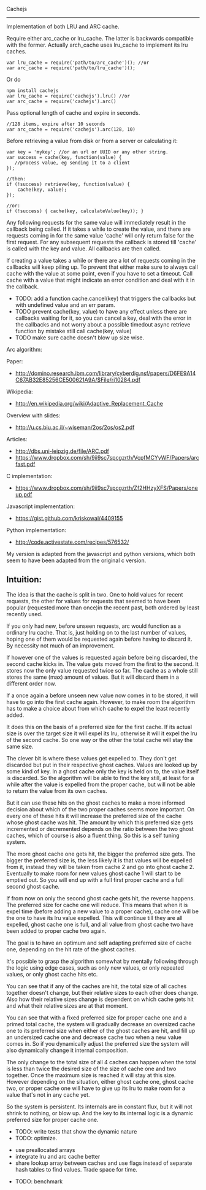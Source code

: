 Cachejs
__________

Implementation of both LRU and ARC cache.

Require either arc_cache or lru_cache. The latter is backwards
compatible with the former. Actually arch_cache uses lru_cache to
implement its lru caches.

    var lru_cache = require('path/to/arc_cache')(); //or
    var arc_cache = require('path/to/lru_cache')();
	
Or do 

    npm install cachejs
    var lru_cache = require('cachejs').lru() //or
    var arc_cache = require('cachejs').arc()
	
Pass optional length of cache and expire in seconds.	

	//128 items, expire after 10 seconds
    var arc_cache = require('cachejs').arc(128, 10) 

Before retrieving a value from disk or from a server or calculating it:

	var key = 'mykey'; //or an url or UUID or any other string.
    var success = cache(key, function(value) {
	   //process value, eg sending it to a client
    });
	
	//then:
	if (!success) retrieve(key, function(value) {
		cache(key, value);
    });
	
	//or:
	if (!success) { cache(key, calculateValue(key)); }

Any following requests for the same value will immediately result in
the callback being called. If it takes a while to create the value,
and there are requests coming in for the same value 'cache' will only
return false for the first request. For any subsequent requests the
callback is stored till 'cache' is called with the key and value. All
callbacks are then called.

If creating a value takes a while or there are a lot of requests
coming in the callbacks will keep piling up. To prevent that either
make sure to always call cache with the value at some point, even if
you have to set a timeout. Call cache with a value that might indicate
an error condition and deal with it in the callback. 

* TODO: add a function cache.cancel(key) that triggers the callbacks but
with undefined value and an err param.
* TODO prevent cache(key, value) to have any effect unless there are
callbacks waiting for it, so you can cancel a key, deal with the error
in the callbacks and not worry about a possible timedout async
retrieve function by mistake still call cache(key, value)
* TODO make sure cache doesn't blow up size wise.

Arc algorithm:

Paper:

* http://domino.research.ibm.com/library/cyberdig.nsf/papers/D6FE9A14C67AB32E85256CE500621A9A/$File/rj10284.pdf
  
Wikipedia:

* http://en.wikipedia.org/wiki/Adaptive_Replacement_Cache

Overview with slides:

* http://u.cs.biu.ac.il/~wiseman/2os/2os/os2.pdf

Articles:

* http://dbs.uni-leipzig.de/file/ARC.pdf
* https://www.dropbox.com/sh/9ii9sc7spcgzrth/VcpfMCYyWF/Papers/arcfast.pdf

C implementation:

* https://www.dropbox.com/sh/9ii9sc7spcgzrth/Zf2HHzyXFS/Papers/oneup.pdf
  
Javascript implementation:

* https://gist.github.com/kriskowal/4409155

Python implementation:

* http://code.activestate.com/recipes/576532/

My version is adapted from the javascript and python versions, which
both seem to have been adapted from the original c version.

Intuition:
-------------

The idea is that the cache is split in two. One to hold values for
recent requests, the other for values for requests that seemed to have
been popular (requested more than once)in the recent past, both
ordered by least recently used.

If you only had new, before unseen requests, arc would function as a
ordinary lru cache. That is, just holding on to the last number of
values, hoping one of them would be requested again before having to
discard it. By necessity not much of an improvement.

If however one of the values is requested again before being
discarded, the second cache kicks in. The value gets moved from the
first to the second. It stores now the only value requested twice so
far. The cache as a whole still stores the same (max) amount of
values. But it will discard them in a different order now.

If a once again a before unseen new value now comes in to be stored,
it will have to go into the first cache again. However, to make room
the algorithm has to make a choice about from which cache to expel
the least recently added.

It does this on the basis of a preferred size for the first cache. If
its actual size is over the target size it will expel its lru,
otherwise it will it expel the lru of the second cache. So one way or
the other the total cache will stay the same size.

The clever bit is where these values get expelled to. They don't get
discarded but put in their respective ghost caches. Values are looked
up by some kind of key. In a ghost cache only the key is held on to,
the value itself is discarded. So the algorithm will be able to find
the key still, at least for a while after the value is expelled from
the proper cache, but will not be able to return the value from its
own caches.

But it can use these hits on the ghost caches to make a more informed
decision about which of the two proper caches seems more important. On
every one of these hits it will increase the preferred size of the
cache whose ghost cache was hit. The amount by which this preferred
size gets incremented or decremented depends on the ratio between the
two ghost caches, which of course is also a fluent thing. So this is a
self tuning system. 

The more ghost cache one gets hit, the bigger the preferred size
gets. The bigger the preferred size is, the less likely it is that
values will be expelled from it, instead they will be taken from cache
2 and go into ghost cache 2. Eventually to make room for new values
ghost cache 1 will start to be emptied out. So you will end up with a
full first proper cache and a full second ghost cache.

If from now on only the second ghost cache gets hit, the reverse
happens. The preferred size for cache one will reduce. This means that
when it is expel time (before adding a new value to a proper cache),
cache one will be the one to have its lru value expelled. This will
continue till they are all expelled, ghost cache one is full, and all
value from ghost cache two have been added to proper cache two again. 

The goal is to have an optimum and self adapting preferred size of
cache one, depending on the hit rate of the ghost caches.

It's possible to grasp the algorithm somewhat by mentally following
through the logic using edge cases, such as only new values, or only
repeated values, or only ghost cache hits etc. 

You can see that if any of the caches are hit, the total size of all
caches together doesn't change, but their relative sizes to each other
does change. Also how their relative sizes change is dependent on
which cache gets hit and what their relative sizes are at that moment.

You can see that with a fixed preferred size for proper cache one and
a primed total cache, the system will gradually decrease an oversized
cache one to its preferred size when either of the ghost caches are
hit, and fill up an undersized cache one and decrease cache two when a
new value comes in. So if you dynamically adjust the preferred size
the system will also dynamically change it internal composition.

The only change to the total size of all 4 caches can happen when the
total is less than twice the desired size of the size of cache one and
two together. Once the maximum size is reached it will stay at this
size. However depending on the situation, either ghost cache one,
ghost cache two, or proper cache one will have to give up its lru to
make room for a value that's not in any cache yet.

So the system is persistent. Its internals are in constant flux, but
it will not shrink to nothing, or blow up. And the key to its internal
logic is a dynamic preferred size for proper cache one.

- TODO: write tests that show the dynamic nature
- TODO: optimize. 
* use preallocated arrays
* integrate lru and arc cache better
* share lookup array between caches and use flags instead of separate
  hash tables to find values. Trade space for time.
- TODO: benchmark  


